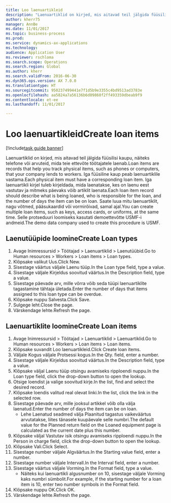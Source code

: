 ```yaml
--- 
title: Loo laenuartikleid
description: "Laenuartiklid on kirjed, mis aitavad teil jälgida füüsilisi kaupu, näiteks telefone või arvuteid, mida teie ettevõte töötajatele laenab."
author: kherr75
manager: AnnBe
ms.date: 11/01/2017
ms.topic: business-process
ms.prod: 
ms.service: dynamics-ax-applications
ms.technology: 
audience: Application User
ms.reviewer: rschloma
ms.search.scope: Operations
ms.search.region: Global
ms.author: kherr
ms.search.validFrom: 2016-06-30
ms.dyn365.ops.version: AX 7.0.0
ms.translationtype: HT
ms.sourcegitcommit: 950237499441e7f1d5b9e3355c4bd9513ad3783e
ms.openlocfilehash: aa5824a7a56136b6d09860f2ff493359dbeab9f9
ms.contentlocale: et-ee
ms.lasthandoff: 11/01/2017

---
```

# <a name="create-loan-items"></a><span data-ttu-id="984f1-103">Loo laenuartikleid</span><span class="sxs-lookup"><span data-stu-id="984f1-103">Create loan items</span></span>

[!include[task guide banner](../../includes/task-guide-banner.md)]

<span data-ttu-id="984f1-104">Laenuartiklid on kirjed, mis aitavad teil jälgida füüsilisi kaupu, näiteks telefone või arvuteid, mida teie ettevõte töötajatele laenab.</span><span class="sxs-lookup"><span data-stu-id="984f1-104">Loan items are records that help you track physical items, such as phones or computers, that your company lends to workers.</span></span> <span data-ttu-id="984f1-105">Iga füüsiline kaup peab laenuartiklile vastama.</span><span class="sxs-lookup"><span data-stu-id="984f1-105">Each physical item must have a corresponding loan item.</span></span> <span data-ttu-id="984f1-106">Iga laenuartikli kirjel tuleb kirjeldada, mida laenatakse, kes on laenu eest vastutav ja mitmeks päevaks võib artiklit laenata.</span><span class="sxs-lookup"><span data-stu-id="984f1-106">Each loan item record should describe what is being loaned, who is responsible for the loan, and the number of days the item can be on loan.</span></span> <span data-ttu-id="984f1-107">Saate luua mitu laenuartiklit, nagu võtmed, pääsukaardid või vormirõivad, samal ajal.</span><span class="sxs-lookup"><span data-stu-id="984f1-107">You can create multiple loan items, such as keys, access cards, or uniforms, at the same time.</span></span> <span data-ttu-id="984f1-108">Selle protseduuri loomiseks kasutati demoettevõtte USMF-i andmeid.</span><span class="sxs-lookup"><span data-stu-id="984f1-108">The demo data company used to create this procedure is USMF.</span></span>


## <a name="create-loan-types"></a><span data-ttu-id="984f1-109">Laenutüüpide loomine</span><span class="sxs-lookup"><span data-stu-id="984f1-109">Create Loan types</span></span>
1. <span data-ttu-id="984f1-110">Avage Inimressursid > Töötajad > Laenuartiklid > Laenutüübid.</span><span class="sxs-lookup"><span data-stu-id="984f1-110">Go to Human resources > Workers > Loan items > Loan types.</span></span>
2. <span data-ttu-id="984f1-111">Klõpsake valikut Uus.</span><span class="sxs-lookup"><span data-stu-id="984f1-111">Click New.</span></span>
3. <span data-ttu-id="984f1-112">Sisestage väärtus väljale Laenu tüüp.</span><span class="sxs-lookup"><span data-stu-id="984f1-112">In the Loan type field, type a value.</span></span>
4. <span data-ttu-id="984f1-113">Sisestage väljale Kirjeldus soovitud väärtus.</span><span class="sxs-lookup"><span data-stu-id="984f1-113">In the Description field, type a value.</span></span>
5. <span data-ttu-id="984f1-114">Sisestage päevade arv, mille võrra võib seda tüüpi laenuartiklite tagastamine tähtaja ületada.</span><span class="sxs-lookup"><span data-stu-id="984f1-114">Enter the number of days that items assigned to this loan type can be overdue.</span></span> 
6. <span data-ttu-id="984f1-115">Klõpsake nuppu Salvesta.</span><span class="sxs-lookup"><span data-stu-id="984f1-115">Click Save.</span></span>
7. <span data-ttu-id="984f1-116">Sulgege leht.</span><span class="sxs-lookup"><span data-stu-id="984f1-116">Close the page.</span></span>
8. <span data-ttu-id="984f1-117">Värskendage lehte.</span><span class="sxs-lookup"><span data-stu-id="984f1-117">Refresh the page.</span></span>

## <a name="create-loan-items"></a><span data-ttu-id="984f1-118">Laenuartiklite loomine</span><span class="sxs-lookup"><span data-stu-id="984f1-118">Create Loan items</span></span>
1. <span data-ttu-id="984f1-119">Avage Inimressursid > Töötajad > Laenuartiklid > Laenuartiklid.</span><span class="sxs-lookup"><span data-stu-id="984f1-119">Go to Human resources > Workers > Loan items > Loan items.</span></span>
2. <span data-ttu-id="984f1-120">Klõpsake suvandit Loo laenuartikleid.</span><span class="sxs-lookup"><span data-stu-id="984f1-120">Click Create loan items.</span></span>
3. <span data-ttu-id="984f1-121">Väljale Kogus väljale Protsessi kogus.</span><span class="sxs-lookup"><span data-stu-id="984f1-121">In the Qty. field, enter a number.</span></span>
4. <span data-ttu-id="984f1-122">Sisestage väljale Kirjeldus soovitud väärtus.</span><span class="sxs-lookup"><span data-stu-id="984f1-122">In the Description field, type a value.</span></span>
5. <span data-ttu-id="984f1-123">Klõpsake väljal Laenu tüüp otsingu avamiseks ripploendi nuppu.</span><span class="sxs-lookup"><span data-stu-id="984f1-123">In the Loan type field, click the drop-down button to open the lookup.</span></span>
6. <span data-ttu-id="984f1-124">Otsige loendist ja valige soovitud kirje.</span><span class="sxs-lookup"><span data-stu-id="984f1-124">In the list, find and select the desired record.</span></span>
7. <span data-ttu-id="984f1-125">Klõpsake loendis valitud real olevat linki.</span><span class="sxs-lookup"><span data-stu-id="984f1-125">In the list, click the link in the selected row.</span></span>
8. <span data-ttu-id="984f1-126">Sisestage päevade arv, mille jooksul artikkel võib olla välja laenatud.</span><span class="sxs-lookup"><span data-stu-id="984f1-126">Enter the number of days the item can be on loan.</span></span>
    * <span data-ttu-id="984f1-127">Lehe Laenatud seadmed välja Plaanitud tagastus vaikeväärtus arvutatakse, liites tänasele kuupäevale selle numbri.</span><span class="sxs-lookup"><span data-stu-id="984f1-127">The default value for the Planned return field on the Loaned equipment page is calculated as the current date plus this number.</span></span>  
9. <span data-ttu-id="984f1-128">Klõpsake väljal Vastutav isik otsingu avamiseks ripploendi nuppu.</span><span class="sxs-lookup"><span data-stu-id="984f1-128">In the Person in charge field, click the drop-down button to open the lookup.</span></span>
10. <span data-ttu-id="984f1-129">Klõpsake Vali.</span><span class="sxs-lookup"><span data-stu-id="984f1-129">Click Select.</span></span>
11. <span data-ttu-id="984f1-130">Sisestage number väljale Algväärtus.</span><span class="sxs-lookup"><span data-stu-id="984f1-130">In the Starting value field, enter a number.</span></span>
12. <span data-ttu-id="984f1-131">Sisestage number väljale Intervall.</span><span class="sxs-lookup"><span data-stu-id="984f1-131">In the Interval field, enter a number.</span></span>
13. <span data-ttu-id="984f1-132">Sisestage väärtus väljale Vorming.</span><span class="sxs-lookup"><span data-stu-id="984f1-132">In the Format field, type a value.</span></span>
    * <span data-ttu-id="984f1-133">Näiteks kui laenuartikli algusnumber on 10, sisestage väljale Vorming kaks numbri sümbolit.</span><span class="sxs-lookup"><span data-stu-id="984f1-133">For example, if the starting number for a loan item is 10, enter two number symbols in the Format field.</span></span>  
14. <span data-ttu-id="984f1-134">Klõpsake nuppu OK.</span><span class="sxs-lookup"><span data-stu-id="984f1-134">Click OK.</span></span>
15. <span data-ttu-id="984f1-135">Värskendage lehte.</span><span class="sxs-lookup"><span data-stu-id="984f1-135">Refresh the page.</span></span>


